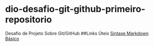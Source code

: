 # dio-desafio-git-github-primeiro-repositorio
Desafio de Projeto Sobre Git/GitHub
##Links Úteis
[Sintaxe Markdown Básico](https://www.markdownguide.org/basic-syntax/)
